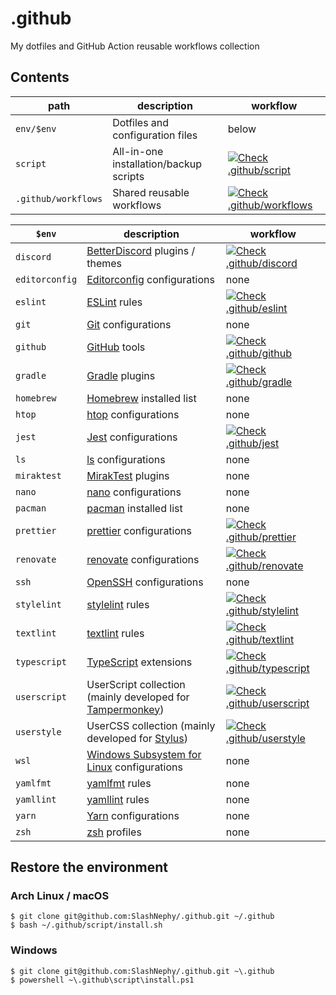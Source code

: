 # .github

My dotfiles and GitHub Action reusable workflows collection

## Contents

| path                | description                            | workflow                                                                                                                                                                                                                 |
|---------------------|----------------------------------------|--------------------------------------------------------------------------------------------------------------------------------------------------------------------------------------------------------------------------|
| `env/$env`          | Dotfiles and configuration files       | below                                                                                                                                                                                                                    |
| `script`            | All-in-one installation/backup scripts | [![Check .github/script](https://github.com/SlashNephy/.github/actions/workflows/_check-script.yml/badge.svg)](https://github.com/SlashNephy/.github/actions/workflows/_check-script.yml?query=branch%3Amaster)          |
| `.github/workflows` | Shared reusable workflows              | [![Check .github/workflows](https://github.com/SlashNephy/.github/actions/workflows/_check-workflows.yml/badge.svg)](https://github.com/SlashNephy/.github/actions/workflows/_check-workflows.yml?query=branch%3Amaster) |

| `$env`         | description                                                                                           | workflow                                                                                                                                                                                                                    |
|----------------|-------------------------------------------------------------------------------------------------------|-----------------------------------------------------------------------------------------------------------------------------------------------------------------------------------------------------------------------------|
| `discord`      | [BetterDiscord](https://betterdiscord.app/) plugins / themes                                          | [![Check .github/discord](https://github.com/SlashNephy/.github/actions/workflows/_check-discord.yml/badge.svg)](https://github.com/SlashNephy/.github/actions/workflows/_check-discord.yml?query=branch%3Amaster)          |
| `editorconfig` | [Editorconfig](https://editorconfig.org/) configurations                                              | none                                                                                                                                                                                                                        |
| `eslint`       | [ESLint](https://eslint.org/) rules                                                                   | [![Check .github/eslint](https://github.com/SlashNephy/.github/actions/workflows/_check-eslint.yml/badge.svg)](https://github.com/SlashNephy/.github/actions/workflows/_check-eslint.yml?query=branch%3Amaster)             |
| `git`          | [Git](https://git-scm.com/) configurations                                                            | none                                                                                                                                                                                                                        |
| `github`       | [GitHub](https://github.co.jp/) tools                                                                 | [![Check .github/github](https://github.com/SlashNephy/.github/actions/workflows/_check-github.yml/badge.svg)](https://github.com/SlashNephy/.github/actions/workflows/_check-github.yml?query=branch%3Amaster)             |
| `gradle`       | [Gradle](https://gradle.org/) plugins                                                                 | [![Check .github/gradle](https://github.com/SlashNephy/.github/actions/workflows/_check-gradle.yml/badge.svg)](https://github.com/SlashNephy/.github/actions/workflows/_check-gradle.yml?query=branch%3Amaster)             |
| `homebrew`     | [Homebrew](https://brew.sh/index_ja) installed list                                                   | none                                                                                                                                                                                                                        |
| `htop`         | [htop](https://htop.dev/) configurations                                                              | none                                                                                                                                                                                                                        |
| `jest`         | [Jest](https://jestjs.io/ja/) configurations                                                          | [![Check .github/jest](https://github.com/SlashNephy/.github/actions/workflows/_check-jest.yml/badge.svg)](https://github.com/SlashNephy/.github/actions/workflows/_check-jest.yml?query=branch%3Amaster)                   |
| `ls`           | [ls](https://github.com/coreutils/coreutils/blob/master/src/ls.c) configurations                      | none                                                                                                                                                                                                                        |
| `miraktest`    | [MirakTest](https://github.com/ci7lus/MirakTest) plugins                                              | none                                                                                                                                                                                                                        |
| `nano`         | [nano](https://nano-editor.org/) configurations                                                       | none                                                                                                                                                                                                                        |
| `pacman`       | [pacman](https://archlinux.org/pacman/) installed list                                                | none                                                                                                                                                                                                                        |
| `prettier`     | [prettier](https://prettier.io/) configurations                                                       | [![Check .github/prettier](https://github.com/SlashNephy/.github/actions/workflows/_check-prettier.yml/badge.svg)](https://github.com/SlashNephy/.github/actions/workflows/_check-prettier.yml?query=branch%3Amaster)       |
| `renovate`     | [renovate](https://renovatebot.com/) configurations                                                   | [![Check .github/renovate](https://github.com/SlashNephy/.github/actions/workflows/_check-renovate.yml/badge.svg)](https://github.com/SlashNephy/.github/actions/workflows/_check-renovate.yml?query=branch%3Amaster)       |
| `ssh`          | [OpenSSH](https://www.openssh.com/) configurations                                                    | none                                                                                                                                                                                                                        |
| `stylelint`    | [stylelint](https://stylelint.io/) rules                                                              | [![Check .github/stylelint](https://github.com/SlashNephy/.github/actions/workflows/_check-stylelint.yml/badge.svg)](https://github.com/SlashNephy/.github/actions/workflows/_check-stylelint.yml?query=branch%3Amaster)    |
| `textlint`     | [textlint](https://textlint.github.io/) rules                                                         | [![Check .github/textlint](https://github.com/SlashNephy/.github/actions/workflows/_check-textlint.yml/badge.svg)](https://github.com/SlashNephy/.github/actions/workflows/_check-textlint.yml?query=branch%3Amaster)       |
| `typescript`   | [TypeScript](https://www.typescriptlang.org/) extensions                                              | [![Check .github/typescript](https://github.com/SlashNephy/.github/actions/workflows/_check-typescript.yml/badge.svg)](https://github.com/SlashNephy/.github/actions/workflows/_check-typescript.yml?query=branch%3Amaster) |
| `userscript`   | UserScript collection (mainly developed for [Tampermonkey](https://www.tampermonkey.net/scripts.php)) | [![Check .github/userscript](https://github.com/SlashNephy/.github/actions/workflows/_check-userscript.yml/badge.svg)](https://github.com/SlashNephy/.github/actions/workflows/_check-userscript.yml?query=branch%3Amaster) |
| `userstyle`    | UserCSS collection (mainly developed for [Stylus](https://add0n.com/stylus.html))                     | [![Check .github/userstyle](https://github.com/SlashNephy/.github/actions/workflows/_check-userstyle.yml/badge.svg)](https://github.com/SlashNephy/.github/actions/workflows/_check-userstyle.yml?query=branch%3Amaster)    |
| `wsl`          | [Windows Subsystem for Linux](https://docs.microsoft.com/ja-jp/windows/wsl/install) configurations    | none                                                                                                                                                                                                                        |
| `yamlfmt`      | [yamlfmt](https://github.com/google/yamlfmt) rules                                                    | none                                                                                                                                                                                                                        |
| `yamllint`     | [yamllint](https://yamllint.readthedocs.io/) rules                                                    | none                                                                                                                                                                                                                        |
| `yarn`         | [Yarn](https://yarnpkg.com/) configurations                                                           | none                                                                                                                                                                                                                        |
| `zsh`          | [zsh](https://www.zsh.org/) profiles                                                                  | none                                                                                                                                                                                                                        |

## Restore the environment

### Arch Linux / macOS

```console
$ git clone git@github.com:SlashNephy/.github.git ~/.github
$ bash ~/.github/script/install.sh
```

### Windows

```console
$ git clone git@github.com:SlashNephy/.github.git ~\.github
$ powershell ~\.github\script\install.ps1
```
